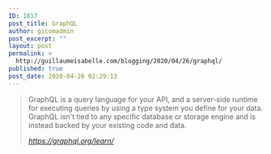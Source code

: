 ```yaml
---
ID: 1817
post_title: GraphQL
author: gicomadmin
post_excerpt: ""
layout: post
permalink: >
  http://guillaumeisabelle.com/blogging/2020/04/26/graphql/
published: true
post_date: 2020-04-26 02:29:13
---
```

<!-- wp:quote -->

<blockquote class="wp-block-quote">
  <p>
    GraphQL is a query language for your API, and a server-side runtime for executing queries by using a type system you define for your data. GraphQL isn't tied to any specific database or storage engine and is instead backed by your existing code and data.
  </p>
  
  <cite>https://graphql.org/learn/</cite>
</blockquote>

<!-- /wp:quote -->